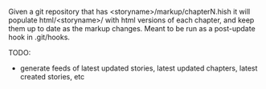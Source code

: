 Given a git repository that has &lt;storyname&gt;/markup/chapterN.hish it will populate html/&lt;storyname&gt;/ with html versions of each chapter, and keep them up to date as the markup changes. Meant to be run as a post-update hook in .git/hooks.

TODO:
* generate feeds of latest updated stories, latest updated chapters, latest created stories, etc
